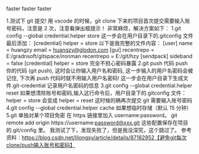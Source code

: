 faster faster faster

1.测试下 git 提交!
用 vscode 的时候，git clone 下来的项目首次提交需要输入账号密码，注意是 2 次，注意看弹出框提示！
非常麻烦，解决方案如下：
1.git config --global credential.helper store
这一步会在用户目录下的.gitconfig 文件最后添加：
[credential]
helper = store
以下是我完整的文件内容：
[user]
name = huangzy
email = huangzy@glodon.com
[gui]
recentrepo = E:/gradnsoft/gitspace/ironman
recentrepo = E:/git/hzy
[sendpack]
sideband = false
[credential]
helper = store
完全不担心密码暴露
2.git push 代码
push 你的代码 (git push), 这时会让你输入用户名和密码, 这一步输入的用户名密码会被记住, 下次再 push 代码时就不用输入用户名密码!
这一步会在用户目录下生成文件.git-credential 记录用户名密码的信息
3.git config --global credential.helper reset
如果想清除账号和密码,输入这行命令后，用户目录下的.gitconfig 文件：
helper = store 会变成 helper = reset
这时候的确再次提交 git 需要输入账号密码
4.git config --global credential.helper cache
如果想临时存储（默认 15 分钟）
5.git 单独对某个项目免密
在 https 链接里加入 username:password。
git remote add origin https://username:password@xxx.git
这些配置保存在项目的.git/config 里。
我测试了下，发现失败了，但是我没深究，这个跳过了。
参考资料：https://blog.csdn.net/lilongsy/article/details/87182952【避免git每次clone/push输入账号和密码】
